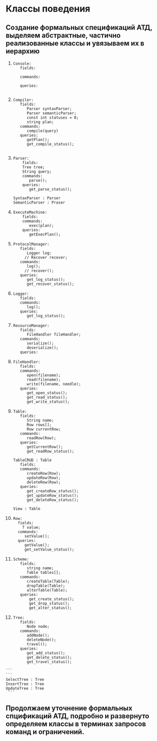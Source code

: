 # Классы поведения


## Создание формальных спецификаций АТД, выделяем абстрактные, частично реализованные классы и увязываем их в иерархию

1. ```
   Console:
      fields:
         
      commands: 
         
      queries:
         
   ```
2. ```
   Compiler:
      fields:
         Parser syntaxParser;
         Parser semanticParser;
         const int statuses = 0;
         string plan;
      commands:
         compile(query)
      queries:
         getPlan();
         get_compile_status();
       
   
3. ``` 
   Parser:
       fields:
       Tree tree;
       String query;
       commands:
          parse();
       queries:
          get_parse_status();
   ```
   ```
   SyntaxParser : Parser
   SemanticParser : Praser
   ```

4. ```
   ExecuteMachine:
       fields:
       commands:
          exec(plan);
       queries:
          getExecPlan();
   ```

5. ```
   ProtocolManager:
      fields:
         Logger log:
        // Recover recover;
      commands:
         log();
        // recover();
      queries:
         get_log_status();
         get_recover_status();
   ```

6. ```
   Logger:
      fields:
      commands:
         log();
      queries:
         get_log_status();
   ``` 

7. ```
   ResourceManager:
      fields:
         FileHandler fileHandler;
      commands:
         serialize();
         deserialize();
      queries:
   ```

7. ```
   FileHandler:
      fields:
      commands:
         open(filename);
         read(filename);
         write(filename, needle);
      queries:
         get_open_status();
         get_read_status();
         get_write_status();
   ```

8. ```
   Table:
      fields:
         String name;
         Row rows[];
         Row currentRow;
      commands:
         readRow(Row);
      queries:
         getCurrentRow();
         get_readRow_status();
   ```
   ```
   TableCRUD : Table
      fields:
      commands:
         createRow(Row);
         updateRow(Row);
         deleteRow(Row);
      queries:
         get_createRow_status();
         get_updateRow_status();
         get_deleteRow_status();
   ```

   ```
   View : Table
   ```

9. ```
   Row:
     fields:
       T value;
     commands:
        setValue();
     queries:
        getValue();
        get_setValue_status();
   ```
10. ```
    Scheme:
       fields:
          string name;
          Table tables[];
       commands:
          createTable(Table);
          dropTable(Table);
          alterTable(Table);
       queries:
           get_create_status();
           get_drop_status();
           get_alter_status();
     ```
11.  ```
     Tree:
        fields:
           Node node;
        commands:
           addNode();
           deleteNode();
           travel();
        queries:
           get_add_status();
           get_delete_status();
           get_travel_status();
    ```
    ```
    SelectTree : Tree
    InsertTree : Tree
    UpdateTree : Tree
     ```

## Продолжаем уточнение формальных спцификаций АТД, подробно и развернуто определяем классы в терминах запросов команд и ограничений.
